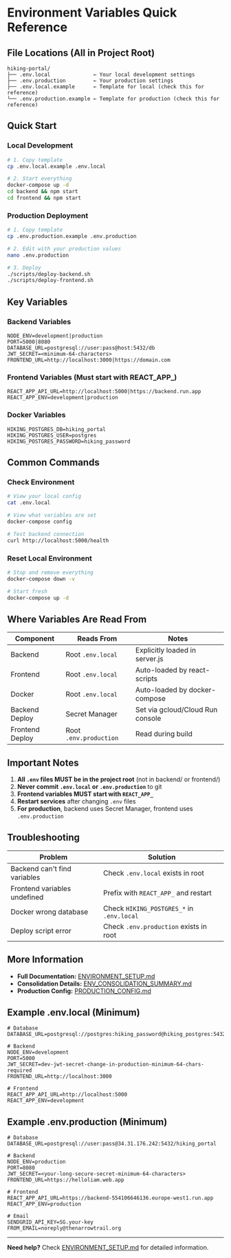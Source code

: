 # Environment Variables Quick Reference

## File Locations (All in Project Root)

```
hiking-portal/
├── .env.local              ← Your local development settings
├── .env.production         ← Your production settings
├── .env.local.example      ← Template for local (check this for reference)
└── .env.production.example ← Template for production (check this for reference)
```

## Quick Start

### Local Development
```bash
# 1. Copy template
cp .env.local.example .env.local

# 2. Start everything
docker-compose up -d
cd backend && npm start
cd frontend && npm start
```

### Production Deployment
```bash
# 1. Copy template
cp .env.production.example .env.production

# 2. Edit with your production values
nano .env.production

# 3. Deploy
./scripts/deploy-backend.sh
./scripts/deploy-frontend.sh
```

## Key Variables

### Backend Variables
```env
NODE_ENV=development|production
PORT=5000|8080
DATABASE_URL=postgresql://user:pass@host:5432/db
JWT_SECRET=<minimum-64-characters>
FRONTEND_URL=http://localhost:3000|https://domain.com
```

### Frontend Variables (Must start with REACT_APP_)
```env
REACT_APP_API_URL=http://localhost:5000|https://backend.run.app
REACT_APP_ENV=development|production
```

### Docker Variables
```env
HIKING_POSTGRES_DB=hiking_portal
HIKING_POSTGRES_USER=postgres
HIKING_POSTGRES_PASSWORD=hiking_password
```

## Common Commands

### Check Environment
```bash
# View your local config
cat .env.local

# View what variables are set
docker-compose config

# Test backend connection
curl http://localhost:5000/health
```

### Reset Local Environment
```bash
# Stop and remove everything
docker-compose down -v

# Start fresh
docker-compose up -d
```

## Where Variables Are Read From

| Component | Reads From | Notes |
|-----------|------------|-------|
| Backend | Root `.env.local` | Explicitly loaded in server.js |
| Frontend | Root `.env.local` | Auto-loaded by react-scripts |
| Docker | Root `.env.local` | Auto-loaded by docker-compose |
| Backend Deploy | Secret Manager | Set via gcloud/Cloud Run console |
| Frontend Deploy | Root `.env.production` | Read during build |

## Important Notes

1. **All `.env` files MUST be in the project root** (not in backend/ or frontend/)
2. **Never commit `.env.local` or `.env.production`** to git
3. **Frontend variables MUST start with `REACT_APP_`**
4. **Restart services** after changing `.env` files
5. **For production**, backend uses Secret Manager, frontend uses `.env.production`

## Troubleshooting

| Problem | Solution |
|---------|----------|
| Backend can't find variables | Check `.env.local` exists in root |
| Frontend variables undefined | Prefix with `REACT_APP_` and restart |
| Docker wrong database | Check `HIKING_POSTGRES_*` in `.env.local` |
| Deploy script error | Check `.env.production` exists in root |

## More Information

- **Full Documentation:** [ENVIRONMENT_SETUP.md](ENVIRONMENT_SETUP.md)
- **Consolidation Details:** [ENV_CONSOLIDATION_SUMMARY.md](ENV_CONSOLIDATION_SUMMARY.md)
- **Production Config:** [PRODUCTION_CONFIG.md](PRODUCTION_CONFIG.md)

## Example .env.local (Minimum)

```env
# Database
DATABASE_URL=postgresql://postgres:hiking_password@hiking_postgres:5432/hiking_portal

# Backend
NODE_ENV=development
PORT=5000
JWT_SECRET=dev-jwt-secret-change-in-production-minimum-64-chars-required
FRONTEND_URL=http://localhost:3000

# Frontend
REACT_APP_API_URL=http://localhost:5000
REACT_APP_ENV=development
```

## Example .env.production (Minimum)

```env
# Database
DATABASE_URL=postgresql://user:pass@34.31.176.242:5432/hiking_portal

# Backend
NODE_ENV=production
PORT=8080
JWT_SECRET=<your-long-secure-secret-minimum-64-characters>
FRONTEND_URL=https://helloliam.web.app

# Frontend
REACT_APP_API_URL=https://backend-554106646136.europe-west1.run.app
REACT_APP_ENV=production

# Email
SENDGRID_API_KEY=SG.your-key
FROM_EMAIL=noreply@thenarrowtrail.org
```

---

**Need help?** Check [ENVIRONMENT_SETUP.md](ENVIRONMENT_SETUP.md) for detailed information.
